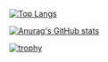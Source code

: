 [![Top Langs](https://github-readme-stats.vercel.app/api/top-langs/?username=mohrjonas&exclude_repo=DIYPhysicsExperiment,obsidian-releases&langs_count=8&layout=compact&theme=gruvbox)](https://github.com/MohrJonas)  
  
  
[![Anurag's GitHub stats](https://github-readme-stats.vercel.app/api?username=MohrJonas&show_icons=true&theme=gruvbox)](https://github.com/anuraghazra/github-readme-stats)  
  
  
[![trophy](https://github-profile-trophy.vercel.app/?username=mohrjonas&theme=gruvbox&row=1&column=10)](https://github.com/ryo-ma/github-profile-trophy)
